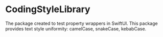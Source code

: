 # CodingStyleLibrary

The package created to test property wrappers in SwiftUI.
This package provides text style uniformity: camelCase, snakeCase, kebabCase.

